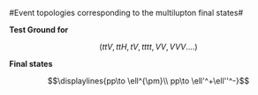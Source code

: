 #Event topologies corresponding to the multilupton final states#


**Test Ground for** 
```math 
 ( ttV, ttH, tV, tttt, VV, VVV....)
```
**Final states** 
```math
\displaylines{pp\to \ell^{\pm}\\
pp\to \ell'^+\ell''^-}
```
